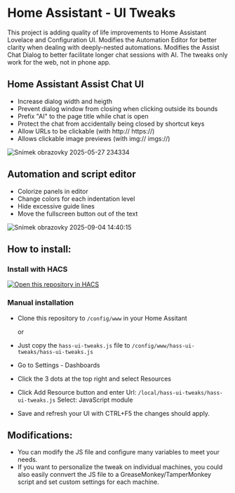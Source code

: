 # Home Assistant - UI Tweaks
This project is adding quality of life improvements to Home Assistant Lovelace and Configuration UI. Modifies the Automation Editor for better clarity when dealing with deeply-nested automations. Modifies the Assist Chat Dialog to better facilitate longer chat sessions with AI. The tweaks only work for the web, not in phone app.

## Home Assistant Assist Chat UI

- Increase dialog width and heigth
- Prevent dialog window from closing when clicking outside its bounds
- Prefix "AI" to the page title while chat is open
- Protect the chat from accidentally being closed by shortcut keys
- Allow URLs to be clickable (with http:// https://)
- Allows clickable image previews (with img:// imgs://)

![Snímek obrazovky 2025-05-27 234334](https://github.com/user-attachments/assets/8e66ba58-32b5-49c4-b032-a8b8fd7d8ac7)

## Automation and script editor

- Colorize panels in editor
- Change colors for each indentation level
- Hide excessive guide lines
- Move the fullscreen button out of the text

![Snímek obrazovky 2025-09-04 14:40:15](https://github.com/user-attachments/assets/37956466-431c-42df-ab9a-e239653a89b9)


## How to install:

### Install with HACS

[![Open this repository in HACS](https://my.home-assistant.io/badges/hacs_repository.svg)](https://my.home-assistant.io/redirect/hacs_repository/?owner=niker&repository=hass-ui-tweaks&category=plugin)


### Manual installation
- Clone this repository to `/config/www` in your Home Assitant

	or
	
- Just copy the `hass-ui-tweaks.js` file to `/config/www/hass-ui-tweaks/hass-ui-tweaks.js`

- Go to Settings - Dashboards
- Click the 3 dots at the top right and select Resources
- Click Add Resource button and enter
Url: `/local/hass-ui-tweaks/hass-ui-tweaks.js`
Select: JavaScript module
- Save and refresh your UI with CTRL+F5 the changes should apply.

## Modifications:
- You can modify the JS file and configure many variables to meet your needs.
- If you want to personalize the tweak on individual machines, you could also easily connvert the JS file to a GreaseMonkey/TamperMonkey script and set custom settings for each machine.
